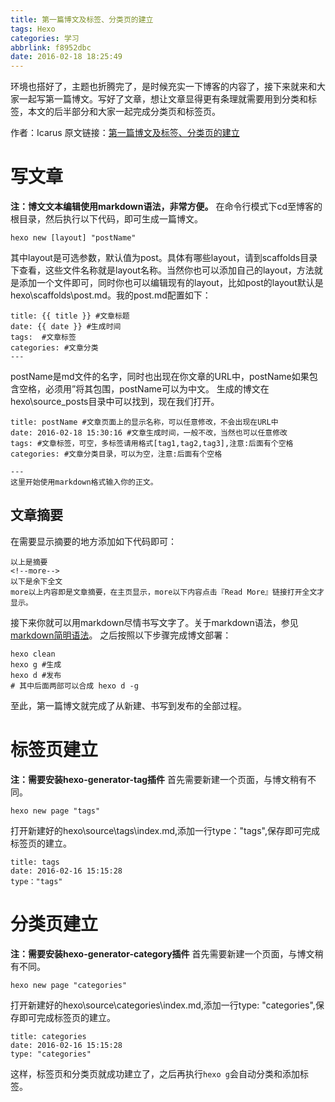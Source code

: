 ```yaml
---
title: 第一篇博文及标签、分类页的建立
tags: Hexo
categories: 学习
abbrlink: f8952dbc
date: 2016-02-18 18:25:49
---
```

环境也搭好了，主题也折腾完了，是时候充实一下博客的内容了，接下来就来和大家一起写第一篇博文。写好了文章，想让文章显得更有条理就需要用到分类和标签，本文的后半部分和大家一起完成分类页和标签页。
<!--more-->

作者：Icarus
原文链接：[第一篇博文及标签、分类页的建立](https://xdlrt.github.io/2016/02/18/2016-02-18)

# 写文章
****注：博文文本编辑使用markdown语法，非常方便。****
在命令行模式下cd至博客的根目录，然后执行以下代码，即可生成一篇博文。
````
hexo new [layout] "postName"
````
其中layout是可选参数，默认值为post。具体有哪些layout，请到scaffolds目录下查看，这些文件名称就是layout名称。当然你也可以添加自己的layout，方法就是添加一个文件即可，同时你也可以编辑现有的layout，比如post的layout默认是hexo\scaffolds\post.md。我的post.md配置如下：
````
title: {{ title }} #文章标题
date: {{ date }} #生成时间
tags:  #文章标签
categories: #文章分类
---
````
postName是md文件的名字，同时也出现在你文章的URL中，postName如果包含空格，必须用”将其包围，postName可以为中文。
生成的博文在hexo\source\_posts目录中可以找到，现在我们打开。
````
title: postName #文章页面上的显示名称，可以任意修改，不会出现在URL中
date: 2016-02-18 15:30:16 #文章生成时间，一般不改，当然也可以任意修改
tags: #文章标签，可空，多标签请用格式[tag1,tag2,tag3],注意:后面有个空格
categories: #文章分类目录，可以为空，注意:后面有个空格

---
这里开始使用markdown格式输入你的正文。
````
## 文章摘要
在需要显示摘要的地方添加如下代码即可：
````
以上是摘要
<!--more-->
以下是余下全文
more以上内容即是文章摘要，在主页显示，more以下内容点击『Read More』链接打开全文才显示。
````
接下来你就可以用markdown尽情书写文字了。关于markdown语法，参见[markdown简明语法](https://ibruce.info/2013/11/26/markdown/)。
之后按照以下步骤完成博文部署：
````
hexo clean
hexo g #生成
hexo d #发布
# 其中后面两部可以合成 hexo d -g
````
至此，第一篇博文就完成了从新建、书写到发布的全部过程。

# 标签页建立
**注：需要安装hexo-generator-tag插件**
首先需要新建一个页面，与博文稍有不同。
````
hexo new page "tags"
````
打开新建好的hexo\source\tags\index.md,添加一行type："tags",保存即可完成标签页的建立。
````
title: tags
date: 2016-02-16 15:15:28
type："tags"
````

# 分类页建立
**注：需要安装hexo-generator-category插件**
首先需要新建一个页面，与博文稍有不同。
````
hexo new page "categories"
````
打开新建好的hexo\source\categories\index.md,添加一行type: "categories",保存即可完成标签页的建立。
````
title: categories
date: 2016-02-16 15:15:28
type: "categories"
````

这样，标签页和分类页就成功建立了，之后再执行`hexo g`会自动分类和添加标签。
